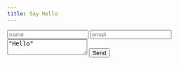 ```yaml
---
title: Say Hello
---
```


<form action="https://formspree.io/hello@johnm.io" method="POST">
  <input type="text" e="name" placeholder="name">
  <input type="email" name="_replyto" placeholder="email">
  <textarea name="message">"Hello" </textarea>
  <input type="submit" class="float-right" value="Send"></form>
</form>
